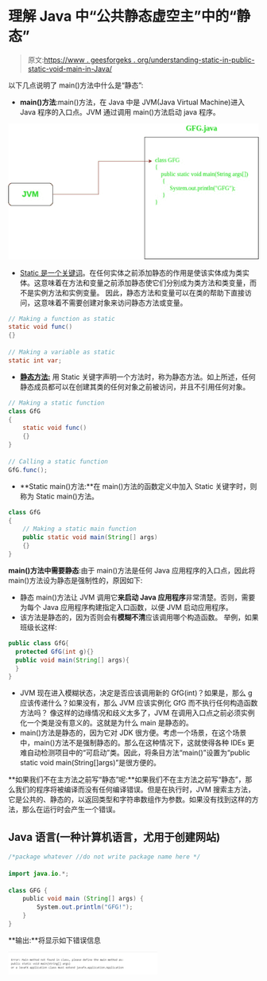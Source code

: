 # 理解 Java 中“公共静态虚空主”中的“静态”

> 原文:[https://www . geesforgeks . org/understanding-static-in-public-static-void-main-in-Java/](https://www.geeksforgeeks.org/understanding-static-in-public-static-void-main-in-java/)

以下几点说明了 main()方法中什么是“静态”:

*   **main()方法**:main()方法，在 Java 中是 JVM(Java Virtual Machine)进入 Java 程序的入口点。JVM 通过调用 main()方法启动 java 程序。

![](img/e20ddcaaa6407f121a58761b15a48fec.png)

*   [Static 是一个关键词](https://www.geeksforgeeks.org/static-keyword-java/)。在任何实体之前添加静态的作用是使该实体成为类实体。这意味着在方法和变量之前添加静态使它们分别成为类方法和类变量，而不是实例方法和实例变量。
    因此，静态方法和变量可以在类的帮助下直接访问，这意味着不需要创建对象来访问静态方法或变量。

```java
// Making a function as static
static void func()
{}

// Making a variable as static
static int var;

```

*   [**静态方法:**](https://www.geeksforgeeks.org/static-methods-vs-instance-methods-java/) 用 Static 关键字声明一个方法时，称为静态方法。如上所述，任何静态成员都可以在创建其类的任何对象之前被访问，并且不引用任何对象。

```java
// Making a static function
class GfG
{
    static void func()
    {}
}

// Calling a static function
GfG.func();

```

*   **Static main()方法:**在 main()方法的函数定义中加入 Static 关键字时，则称为 Static main()方法。

```java
class GfG
{
    // Making a static main function
    public static void main(String[] args)
    {}
}

```

**main()方法中需要静态**:由于 main()方法是任何 Java 应用程序的入口点，因此将 main()方法设为静态是强制性的，原因如下:

*   静态 main()方法让 JVM 调用它**来启动 Java 应用程序**非常清楚。否则，需要为每个 Java 应用程序构建指定入口函数，以便 JVM 启动应用程序。
*   该方法是静态的，因为否则会有**模糊不清**应该调用哪个构造函数。
    举例，如果班级长这样:

```java
public class GfG{
  protected GfG(int g){}
  public void main(String[] args){
  }
}

```

*   JVM 现在进入模糊状态，决定是否应该调用新的 GfG(int)？如果是，那么 g 应该传递什么？如果没有，那么 JVM 应该实例化 GfG 而不执行任何构造函数方法吗？
    像这样的边缘情况和歧义太多了，JVM 在调用入口点之前必须实例化一个类是没有意义的。这就是为什么 main 是静态的。
*   main()方法是静态的，因为它对 JDK 很方便。考虑一个场景，在这个场景中，main()方法不是强制静态的。那么在这种情况下，这就使得各种 IDEs 更难自动检测项目中的“可启动”类。因此，将条目方法“main()”设置为“public static void main(String[]args)”是很方便的。

**如果我们不在主方法之前写“静态”呢:**如果我们不在主方法之前写“静态”，那么我们的程序将被编译而没有任何编译错误。但是在执行时，JVM 搜索主方法，它是公共的、静态的，以返回类型和字符串数组作为参数。如果没有找到这样的方法，那么在运行时会产生一个错误。

## Java 语言(一种计算机语言，尤用于创建网站)

```java
/*package whatever //do not write package name here */

import java.io.*;

class GFG {
    public void main (String[] args) {
        System.out.println("GFG!");
    }
}
```

**输出:**将显示如下错误信息

![](img/7f8dfdb01965e20c6e9de2297663483e.png)